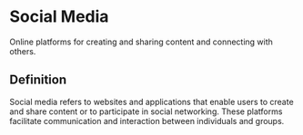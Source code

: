 # Social Media

Online platforms for creating and sharing content and connecting with others.

## Definition
Social media refers to websites and applications that enable users to create and share content or to participate in social networking. These platforms facilitate communication and interaction between individuals and groups.
